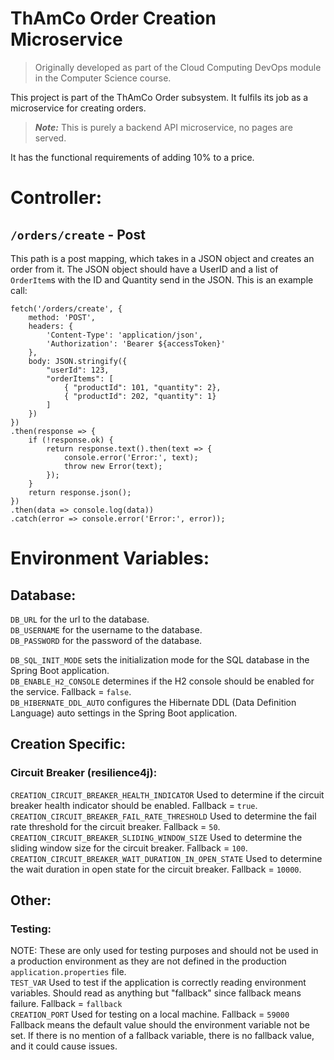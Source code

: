 # ThAmCo Order Creation Microservice

> Originally developed as part of the Cloud Computing DevOps module in the Computer Science course.

This project is part of the ThAmCo Order subsystem.
It fulfils its job as a microservice for creating orders.

> ***Note:*** This is purely a backend API microservice, no pages are served.

It has the functional requirements of adding 10% to a price.

# Controller:
## `/orders/create` - Post
This path is a post mapping, which takes in a JSON object and creates an order from it.
The JSON object should have a UserID and a list of `OrderItem`s with the ID and Quantity send in the JSON.
This is an example call:

```
fetch('/orders/create', {
    method: 'POST',
    headers: {
        'Content-Type': 'application/json',
        'Authorization': 'Bearer ${accessToken}'
    },
    body: JSON.stringify({
        "userId": 123,
        "orderItems": [
            { "productId": 101, "quantity": 2}, 
            { "productId": 202, "quantity": 1}
        ]
    })
})
.then(response => {
    if (!response.ok) {
        return response.text().then(text => {
            console.error('Error:', text);
            throw new Error(text);
        });
    }
    return response.json();
})
.then(data => console.log(data))
.catch(error => console.error('Error:', error));
```

# Environment Variables:
## Database:
`DB_URL` for the url to the database.<br>
`DB_USERNAME` for the username to the database.<br>
`DB_PASSWORD` for the password of the database.<br>

`DB_SQL_INIT_MODE` sets the initialization mode for the SQL database in the Spring Boot application.<br>
`DB_ENABLE_H2_CONSOLE` determines if the H2 console should be enabled for the service. Fallback = `false`.<br>
`DB_HIBERNATE_DDL_AUTO` configures the Hibernate DDL (Data Definition Language) auto settings in the Spring Boot application.<br>


## Creation Specific:
### Circuit Breaker (resilience4j):
`CREATION_CIRCUIT_BREAKER_HEALTH_INDICATOR` Used to determine if the circuit breaker health indicator should be enabled. Fallback = `true`.<br>
`CREATION_CIRCUIT_BREAKER_FAIL_RATE_THRESHOLD` Used to determine the fail rate threshold for the circuit breaker. Fallback = `50`.<br>
`CREATION_CIRCUIT_BREAKER_SLIDING_WINDOW_SIZE` Used to determine the sliding window size for the circuit breaker. Fallback = `100`.<br>
`CREATION_CIRCUIT_BREAKER_WAIT_DURATION_IN_OPEN_STATE` Used to determine the wait duration in open state for the circuit breaker. Fallback = `10000`.<br>


## Other:
### Testing:
NOTE: These are only used for testing purposes and should not be used in a production environment as they are not defined in the production `application.properties` file.<br>
`TEST_VAR` Used to test if the application is correctly reading environment variables. Should read as anything but "fallback" since fallback means failure. Fallback = `fallback`<br>
`CREATION_PORT` Used for testing on a local machine. Fallback = `59000`<br>
Fallback means the default value should the environment variable not be set. If there is no mention of a fallback variable, there is no fallback value, and it could cause issues.

